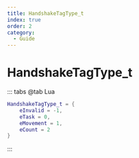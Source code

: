 ```yaml
---
title: HandshakeTagType_t
index: true
order: 2
category:
  - Guide
---
```


# HandshakeTagType_t
::: tabs
@tab Lua
```lua
HandshakeTagType_t = {
    eInvalid = -1,
    eTask = 0,
    eMovement = 1,
    eCount = 2
}
```
:::